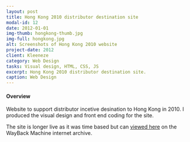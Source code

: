 ```yaml
---
layout: post
title: Hong Kong 2010 distributor destination site
modal-id: 12
date: 2012-01-01
img-thumb: hongkong-thumb.jpg
img-full: hongkong.jpg
alt: Screenshots of Hong Kong 2010 website
project-date: 2012
client: Kleeneze
category: Web Design
tasks: Visual design, HTML, CSS, JS
excerpt: Hong Kong 2010 distributor destination site.
caption: Web Design
---
```


#### Overview

Website to support distributor incetive desination to Hong Kong in 2010.  I produced the visual design and front end coding for the site.

The site is longer live as it was time based but can <a href="https://web.archive.org/web/20110302084838/http://www.hongkong2010.co.uk/">viewed here</a> on the WayBack Machine internet archive. 









